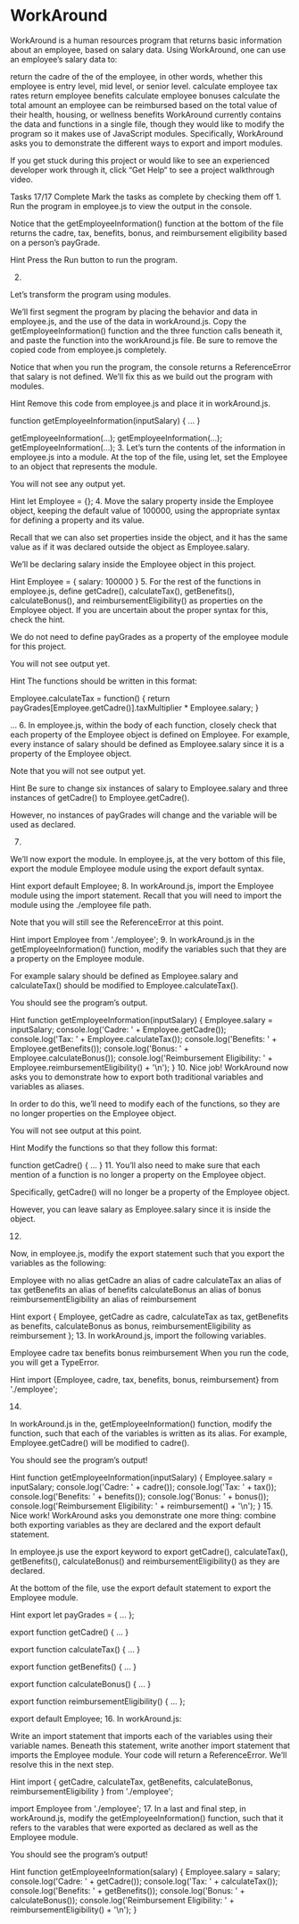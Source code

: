 # WorkAround

WorkAround is a human resources program that returns basic information about an employee, based on salary data. Using WorkAround, one can use an employee’s salary data to:

return the cadre of the of the employee, in other words, whether this employee is entry level, mid level, or senior level.
calculate employee tax rates
return employee benefits
calculate employee bonuses
calculate the total amount an employee can be reimbursed based on the total value of their health, housing, or wellness benefits
WorkAround currently contains the data and functions in a single file, though they would like to modify the program so it makes use of JavaScript modules. Specifically, WorkAround asks you to demonstrate the different ways to export and import modules.

If you get stuck during this project or would like to see an experienced developer work through it, click “Get Help“ to see a project walkthrough video.

Tasks
17/17 Complete
Mark the tasks as complete by checking them off
1.
Run the program in employee.js to view the output in the console.

Notice that the getEmployeeInformation() function at the bottom of the file returns the cadre, tax, benefits, bonus, and reimbursement eligibility based on a person’s payGrade.


Hint
Press the Run button to run the program.

2.
Let’s transform the program using modules.

We’ll first segment the program by placing the behavior and data in employee.js, and the use of the data in workAround.js. Copy the getEmployeeInformation() function and the three function calls beneath it, and paste the function into the workAround.js file. Be sure to remove the copied code from employee.js completely.

Notice that when you run the program, the console returns a ReferenceError that salary is not defined. We’ll fix this as we build out the program with modules.


Hint
Remove this code from employee.js and place it in workAround.js.

function getEmployeeInformation(inputSalary) {
  ...
}
 
getEmployeeInformation(...);
getEmployeeInformation(...);
getEmployeeInformation(...);
3.
Let’s turn the contents of the information in employee.js into a module. At the top of the file, using let, set the Employee to an object that represents the module.

You will not see any output yet.


Hint
let Employee = {};
4.
Move the salary property inside the Employee object, keeping the default value of 100000, using the appropriate syntax for defining a property and its value.

Recall that we can also set properties inside the object, and it has the same value as if it was declared outside the object as Employee.salary.

We’ll be declaring salary inside the Employee object in this project.


Hint
Employee = {
  salary: 100000
}
5.
For the rest of the functions in employee.js, define getCadre(), calculateTax(), getBenefits(), calculateBonus(), and reimbursementEligibility() as properties on the Employee object. If you are uncertain about the proper syntax for this, check the hint.

We do not need to define payGrades as a property of the employee module for this project.

You will not see output yet.


Hint
The functions should be written in this format:

Employee.calculateTax = function() {
  return payGrades[Employee.getCadre()].taxMultiplier * Employee.salary;
}
 
... 
6.
In employee.js, within the body of each function, closely check that each property of the Employee object is defined on Employee. For example, every instance of salary should be defined as Employee.salary since it is a property of the Employee object.

Note that you will not see output yet.


Hint
Be sure to change six instances of salary to Employee.salary and three instances of getCadre() to Employee.getCadre().

However, no instances of payGrades will change and the variable will be used as declared.

7.
We’ll now export the module. In employee.js, at the very bottom of this file, export the module Employee module using the export default syntax.


Hint
export default Employee;
8.
In workAround.js, import the Employee module using the import statement. Recall that you will need to import the module using the ./employee file path.

Note that you will still see the ReferenceError at this point.


Hint
import Employee from './employee';
9.
In workAround.js in the getEmployeeInformation() function, modify the variables such that they are a property on the Employee module.

For example salary should be defined as Employee.salary and calculateTax() should be modified to Employee.calculateTax().

You should see the program’s output.


Hint
function getEmployeeInformation(inputSalary) {
  Employee.salary = inputSalary;
  console.log('Cadre: ' + Employee.getCadre());
  console.log('Tax: ' + Employee.calculateTax());
  console.log('Benefits: ' + Employee.getBenefits());
  console.log('Bonus: ' + Employee.calculateBonus());
  console.log('Reimbursement Eligibility: ' + Employee.reimbursementEligibility() + '\n');
}
10.
Nice job! WorkAround now asks you to demonstrate how to export both traditional variables and variables as aliases.

In order to do this, we’ll need to modify each of the functions, so they are no longer properties on the Employee object.

You will not see output at this point.


Hint
Modify the functions so that they follow this format:

function getCadre() {
...
}
11.
You’ll also need to make sure that each mention of a function is no longer a property on the Employee object.

Specifically, getCadre() will no longer be a property of the Employee object.

However, you can leave salary as Employee.salary since it is inside the object.

12.
Now, in employee.js, modify the export statement such that you export the variables as the following:

Employee with no alias
getCadre an alias of cadre
calculateTax an alias of tax
getBenefits an alias of benefits
calculateBonus an alias of bonus
reimbursementEligibility an alias of reimbursement

Hint
export { Employee, getCadre as cadre, calculateTax as tax, getBenefits as benefits, calculateBonus as bonus, reimbursementEligibility as reimbursement };
13.
In workAround.js, import the following variables.

Employee
cadre
tax
benefits
bonus
reimbursement
When you run the code, you will get a TypeError.


Hint
import {Employee, cadre, tax, benefits, bonus, reimbursement} from './employee';
 
14.
In workAround.js in the, getEmployeeInformation() function, modify the function, such that each of the variables is written as its alias. For example, Employee.getCadre() will be modified to cadre().

You should see the program’s output!


Hint
function getEmployeeInformation(inputSalary) {
  Employee.salary = inputSalary;
  console.log('Cadre: ' + cadre());
  console.log('Tax: ' + tax());
  console.log('Benefits: ' + benefits());
  console.log('Bonus: ' + bonus());
  console.log('Reimbursement Eligibility: ' + reimbursement() + '\n');
}
15.
Nice work! WorkAround asks you demonstrate one more thing: combine both exporting variables as they are declared and the export default statement.

In employee.js use the export keyword to export getCadre(), calculateTax(), getBenefits(), calculateBonus() and reimbursementEligibility() as they are declared.

At the bottom of the file, use the export default statement to export the Employee module.


Hint
export let payGrades = {
...
};
 
export function getCadre() {
...
}
 
export function calculateTax() {
...
}
 
export function getBenefits() {
...
}
 
export function calculateBonus() {
...
}
 
export function reimbursementEligibility() {
...
};
 
export default Employee;
16.
In workAround.js:

Write an import statement that imports each of the variables using their variable names.
Beneath this statement, write another import statement that imports the Employee module.
Your code will return a ReferenceError. We’ll resolve this in the next step.


Hint
import { getCadre, calculateTax, getBenefits, calculateBonus, reimbursementEligibility } from './employee';
 
import Employee from './employee';
17.
In a last and final step, in workAround.js, modify the getEmployeeInformation() function, such that it refers to the varables that were exported as declared as well as the Employee module.

You should see the program’s output!


Hint
function getEmployeeInformation(salary) {
  Employee.salary = salary;
  console.log('Cadre: ' + getCadre());
  console.log('Tax: ' + calculateTax());
  console.log('Benefits: ' + getBenefits());
  console.log('Bonus: ' + calculateBonus());
  console.log('Reimbursement Eligibility: ' + reimbursementEligibility() + '\n');
}
